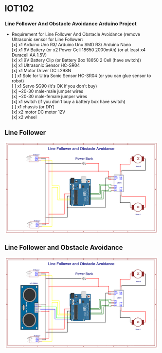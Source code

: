 # IOT102
### Line Follower And Obstacle Avoidance Arduino Project
* Requirement for Line Follower And Obstacle Avoidance (remove Ultrasonic sensor for Line Follower:  
	[x] x1 Arduino Uno R3/ Arduino Uno SMD R3/ Arduino Nano  
	[x] x1 9V Battery (or x2 Power Cell 18650 2000mAh) (or at least x4 Duracell AA 1.5V)  
	[x] x1 9V Battery Clip (or Battery Box 18650 2 Cell (have switch))  
	[x] x1 Ultrasonic Sensor HC-SR04  
	[x] x1 Motor Driver DC L298N  
	[ ] x1 Sole for Ultra Sonic Sensor HC-SR04 (or you can glue sensor to robot)  
	[ ] x1 Servo SG90 (it's OK if you don't buy)  
	[x] ~20-30 male-male jumper wires  
	[x] ~20-30 male-female jumper wires  
	[x] x1 switch (if you don't buy a battery box have switch)  
	[ ] x1 chassis (or DIY)  
	[x] x2 motor DC motor 12V  
	[x] x2 wheel  
## Line Follower
![Line Follower](https://github.com/ndungx/Line-Follower-And-Obstacle-Avoidance/blob/main/Line%20Follower.png)
## Line Follower and Obstacle Avoidance
![Line Follower](https://github.com/ndungx/Line-Follower-And-Obstacle-Avoidance/blob/main/Line%20Follower%20And%20hc%20sr04.png)
